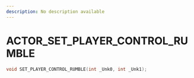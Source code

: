 ```yaml
---
description: No description available 
---
```


# ACTOR\_SET_PLAYER_CONTROL_RUMBLE

```cpp
void SET_PLAYER_CONTROL_RUMBLE(int _Unk0, int _Unk1);
```